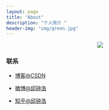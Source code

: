 ```yaml
---
layout: page
title: "About"
description: "个人简介 "
header-img: "img/green.jpg"
---
```



<center>
    <p><img src="http://7xlfkx.com1.z0.glb.clouddn.com/white2.jpg" align="center"></p>
</center>



### 联系

- [博客@CSDN](http://blog.csdn.net/vip9504)

- [微博@邱钟浩](http://weibo.com/que123567)

- [知乎@邱钟浩](https://www.zhihu.com/people/qiuzhonghao)
